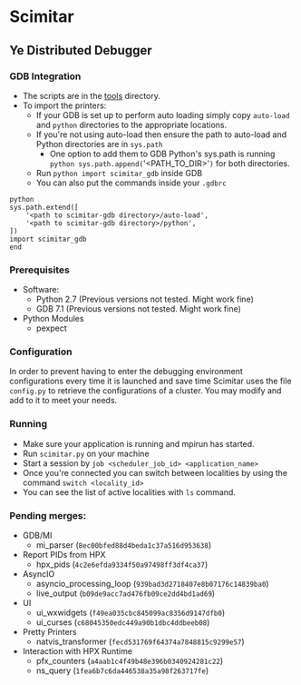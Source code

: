 # Scimitar
## Ye Distributed Debugger

### GDB Integration
* The scripts are in the
  [tools](`https://github.com/STEllAR-GROUP/scimitar/tree/master/tools`) directory.
* To import the printers:
    * If your GDB is set up to perform auto loading simply copy `auto-load` and
      `python` directories to the appropriate locations.
    * If you're not using auto-load then ensure the path to auto-load and
      Python directories are in `sys.path`
        * One option to add them to GDB Python's sys.path is running `python
          sys.path.append(`'<PATH_TO_DIR>'`)` for both directories.
    * Run `python import scimitar_gdb` inside GDB
    * You can also put the commands inside your `.gdbrc`

```
python
sys.path.extend([
    '<path to scimitar-gdb directory>/auto-load',
    '<path to scimitar-gdb directory>/python',
])
import scimitar_gdb
end
```

### Prerequisites
* Software:
  * Python 2.7 (Previous versions not tested. Might work fine)
  * GDB 7.1 (Previous versions not tested. Might work fine)
* Python Modules
  * pexpect

### Configuration
In order to prevent having to enter the debugging environment configurations
every time it is launched and save time Scimitar uses the file
`config.py` to retrieve the configurations of a cluster. You may modify
and add to it to meet your needs.

### Running
* Make sure your application is running and mpirun has started.
* Run `scimitar.py` on your machine
* Start a session by `job <scheduler_job_id> <application_name>`
* Once you're connected you can switch between localities by using the command
  `switch <locality_id>`
* You can see the list of active localities with `ls` command.

### Pending merges:
* GDB/MI
  * mi_parser (`8ec00bfed88d4beda1c37a516d953638`)
* Report PIDs from HPX
  * hpx_pids (`4c2e6efda9334f50a97498ff3df4ca37`)
* AsyncIO
  * asyncio_processing_loop (`939bad3d2718407e8b07176c14839ba0`)
  * live_output (`b09de9acc7ad476fb09ce2dd4bd1ad69`)
* UI
  * ui_wxwidgets (`f49ea035cbc845099ac8356d9147dfb0`)
  * ui_curses (`c68045350edc449a90b1dbc4ddbeeb08`)
* Pretty Printers
  * natvis_transformer (`fecd531769f64374a7848815c9299e57`)
* Interaction with HPX Runtime
  * pfx_counters (`a4aab1c4f49b48e396b0340924281c22`)
  * ns_query (`1fea6b7c6da446538a35a98f263717fe`)
